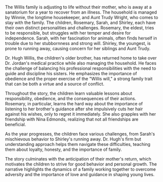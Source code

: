 The Willis family is adjusting to life without their mother, who is away at a sanatorium for a year to recover from an illness. The household is managed by Winnie, the longtime housekeeper, and Aunt Trudy Wright, who comes to stay with the family. The children, Rosemary, Sarah, and Shirley, each have their own distinct personalities and challenges. Rosemary, the eldest, tries to be responsible, but struggles with her temper and desire for independence. Sarah, with her fascination for animals, often finds herself in trouble due to her stubbornness and strong will. Shirley, the youngest, is prone to running away, causing concern for her siblings and Aunt Trudy.

Dr. Hugh Willis, the children's older brother, has returned home to take over Dr. Jordan's medical practice while also managing the household. He faces the challenge of balancing his professional responsibilities with the need to guide and discipline his sisters. He emphasizes the importance of obedience and the proper exercise of the "Willis will," a strong family trait that can be both a virtue and a source of conflict.

Throughout the story, the children learn valuable lessons about responsibility, obedience, and the consequences of their actions. Rosemary, in particular, learns the hard way about the importance of listening to her brother's guidance after she impulsively cuts her hair against his wishes, only to regret it immediately. She also grapples with her friendship with Nina Edmonds, realizing that not all friendships are beneficial.

As the year progresses, the children face various challenges, from Sarah's mischievous behavior to Shirley's running away. Dr. Hugh's firm but understanding approach helps them navigate these difficulties, teaching them about loyalty, honesty, and the importance of family.

The story culminates with the anticipation of their mother's return, which motivates the children to strive for good behavior and personal growth. The narrative highlights the dynamics of a family working together to overcome adversity and the importance of love and guidance in shaping young lives.